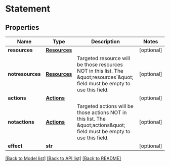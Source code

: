 # Statement

## Properties
Name | Type | Description | Notes
------------ | ------------- | ------------- | -------------
**resources** | [**Resources**](Resources.md) |  | [optional] 
**notresources** | [**Resources**](Resources.md) | Targeted resource will be those resources NOT in this list. The \&quot;resources&#x60;\&quot; field must be empty to use this field. | [optional] 
**actions** | [**Actions**](Actions.md) |  | [optional] 
**notactions** | [**Actions**](Actions.md) | Targeted actions will be those actions NOT in this list. The \&quot;actions\&quot; field must be empty to use this field. | [optional] 
**effect** | **str** |  | [optional] 

[[Back to Model list]](../README.md#documentation-for-models) [[Back to API list]](../README.md#documentation-for-api-endpoints) [[Back to README]](../README.md)


